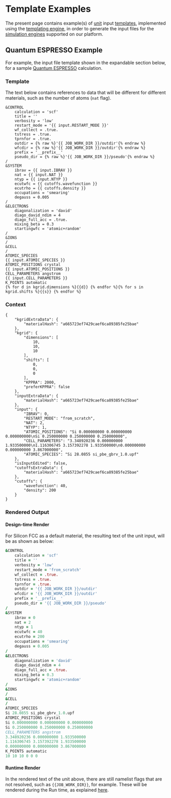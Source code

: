 # Template Examples

The present page contains example(s) of [unit](../components/units.md) input [templates](overview.md), implemented using the [templating engine](engine.md), in order to generate the input files for the [simulation engines](../../software/overview.md) supported on our platform.

## Quantum ESPRESSO Example

For example, the input file template shown in the expandable section below, for a sample [Quantum ESPRESSO](../../software/modeling/quantum-espresso.md) calculation. 

### Template

The text below contains references to data that will be different for different materials, such as the number of atoms (`nat` flag).

```jinja2
&CONTROL
    calculation = 'scf'
    title = ''
    verbosity = 'low'
    restart_mode = '{{ input.RESTART_MODE }}'
    wf_collect = .true.
    tstress = .true.
    tprnfor = .true.
    outdir = {% raw %}'{{ JOB_WORK_DIR }}/outdir'{% endraw %}
    wfcdir = {% raw %}'{{ JOB_WORK_DIR }}/outdir'{% endraw %}
    prefix = '__prefix__'
    pseudo_dir = {% raw %}'{{ JOB_WORK_DIR }}/pseudo'{% endraw %}
/
&SYSTEM
    ibrav = {{ input.IBRAV }}
    nat = {{ input.NAT }}
    ntyp = {{ input.NTYP }}
    ecutwfc = {{ cutoffs.wavefunction }}
    ecutrho = {{ cutoffs.density }}
    occupations = 'smearing'
    degauss = 0.005
/
&ELECTRONS
    diagonalization = 'david'
    diago_david_ndim = 4
    diago_full_acc = .true.
    mixing_beta = 0.3
    startingwfc = 'atomic+random'
/
&IONS
/
&CELL
/
ATOMIC_SPECIES
{{ input.ATOMIC_SPECIES }}
ATOMIC_POSITIONS crystal
{{ input.ATOMIC_POSITIONS }}
CELL_PARAMETERS angstrom
{{ input.CELL_PARAMETERS }}
K_POINTS automatic
{% for d in kgrid.dimensions %}{{d}} {% endfor %}{% for s in kgrid.shifts %}{{s}} {% endfor %}
```

### Context

```jinja2
{
    "kgridExtraData": {
        "materialHash": "a665723ef7429caef6ca89385fe25bae"
    },
    "kgrid": {
        "dimensions": [
            10,
            10,
            10
        ],
        "shifts": [
            0,
            0,
            0
        ],
        "KPPRA": 2000,
        "preferKPPRA": false
    },
    "inputExtraData": {
        "materialHash": "a665723ef7429caef6ca89385fe25bae"
    },
    "input": {
        "IBRAV": 0,
        "RESTART_MODE": "from_scratch",
        "NAT": 2,
        "NTYP": 1,
        "ATOMIC_POSITIONS": "Si 0.000000000 0.000000000 0.000000000\nSi 0.250000000 0.250000000 0.250000000",
        "CELL_PARAMETERS": "3.348920236 0.000000000 1.933500000\n1.116306745 3.157392278 1.933500000\n0.000000000 0.000000000 3.867000000",
        "ATOMIC_SPECIES": "Si 28.0855 si_pbe_gbrv_1.0.upf"
    },
    "isInputEdited": false,
    "cutoffsExtraData": {
        "materialHash": "a665723ef7429caef6ca89385fe25bae"
    },
    "cutoffs": {
        "wavefunction": 40,
        "density": 200
    }
}
```

### Rendered Output

#### Design-time Render

For Silicon FCC as a default material, the resulting text of the unit input, will be as shown as below:

```fortran
&CONTROL
    calculation = 'scf'
    title = ''
    verbosity = 'low'
    restart_mode = 'from_scratch'
    wf_collect = .true.
    tstress = .true.
    tprnfor = .true.
    outdir = '{{ JOB_WORK_DIR }}/outdir'
    wfcdir = '{{ JOB_WORK_DIR }}/outdir'
    prefix = '__prefix__'
    pseudo_dir = '{{ JOB_WORK_DIR }}/pseudo'
/
&SYSTEM
    ibrav = 0
    nat = 2
    ntyp = 1
    ecutwfc = 40
    ecutrho = 200
    occupations = 'smearing'
    degauss = 0.005
/
&ELECTRONS
    diagonalization = 'david'
    diago_david_ndim = 4
    diago_full_acc = .true.
    mixing_beta = 0.3
    startingwfc = 'atomic+random'
/
&IONS
/
&CELL
/
ATOMIC_SPECIES
Si 28.0855 si_pbe_gbrv_1.0.upf
ATOMIC_POSITIONS crystal
Si 0.000000000 0.000000000 0.000000000
Si 0.250000000 0.250000000 0.250000000
CELL_PARAMETERS angstrom
3.348920236 0.000000000 1.933500000
1.116306745 3.157392278 1.933500000
0.000000000 0.000000000 3.867000000
K_POINTS automatic
10 10 10 0 0 0 
```

#### Runtime Render

In the rendered text of the unit above, there are still namelist flags that are not resolved, such as `{{JOB_WORK_DIR}}`, for example. These will be rendered during the Run time, as explained [here](exabyte-conventions.md#"raw"-syntax-for-execution-variables-in-web-context).
